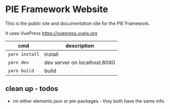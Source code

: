 # PIE Framework Website

This is the public site and documentation site for the PIE Framework.

It uses VuePress https://vuepress.vuejs.org

| cmd                    | description                    |
| ---------------------- | ------------------------------ |
| `yarn install`         | install                        |
| `yarn dev`             | dev server on localhost:8080   |
| `yarn build`           | build                          |

## clean up - todos

- rm either elements.json or pie-packages - they both have the same info.
